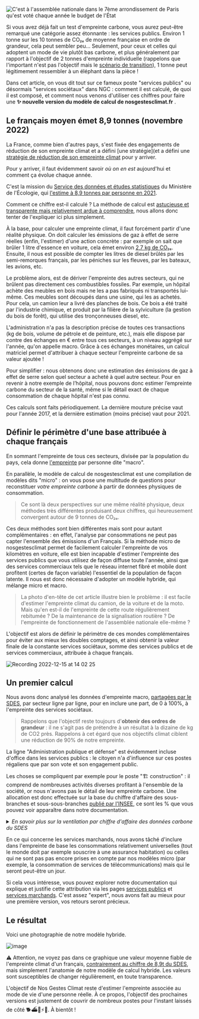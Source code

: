 ![C'est à l'assemblée nationale dans le 7ème arrondissement de Paris qu'est voté chaque année le budget de l'État](https://user-images.githubusercontent.com/1177762/205978955-88a0ad61-244c-4afb-89a9-600eef3a5f1c.jpg)

Si vous avez déjà fait un test d'empreinte carbone, vous aurez peut-être remarqué une catégorie assez étonnante : les services publics. Environ 1 tonne sur les 10 tonnes de CO₂ₑ de moyenne française en ordre de grandeur, cela peut sembler peu... Seulement, pour ceux et celles qui adoptent un mode de vie plutôt bas carbone, et plus généralement par rapport à l'objectif de 2 tonnes d'empreinte individuelle (rappelons que l'important n'est pas l'objectif mais le [scénario de transition](https://datagir.ademe.fr/blog/budget-empreinte-carbone-c-est-quoi/)), 1 tonne peut légitimement ressembler à un éléphant dans la pièce ! 

Dans cet article, on vous dit tout sur ce fameux poste \"services publics\" ou désormais \"services sociétaux\" dans NGC : comment il est calculé, de quoi il est composé, et comment nous venons d'utiliser ces chiffres pour faire une **✨ nouvelle version du modèle de calcul de nosgestesclimat.fr** . 

## Le français moyen émet 8,9 tonnes (novembre 2022)

La France, comme bien d'autres pays, s'est fixée des engagements de réduction de son empreinte climat et a défini [une stratégie](et a défini une [stratégie de réduction de son empreinte climat](https://www.ecologie.gouv.fr/strategie-nationale-bas-carbone-snbc) pour y arriver.  

Pour y arriver, il faut évidemment savoir *où on en est* aujourd'hui et comment ça évolue chaque année. 

C'est la mission du [Service des données et études statistiques](https://www.statistiques.developpement-durable.gouv.fr/) du Ministère de l'Écologie, qui [l'estime à 8,9 tonnes par personne en 2021](https://www.statistiques.developpement-durable.gouv.fr/lempreinte-carbone-de-la-france-de-1995-2021?rubrique=27&dossier=1286). 

Comment ce chiffre est-il calculé ? La méthode de calcul est [astucieuse et transparente mais relativement ardue à comprendre](https://github.com/datagir/nosgestesclimat-site/files/9980633/methodologie_empreinte_carbone_octobre2021_0.pdf), nous allons donc tenter de l'expliquer ici plus simplement.

À la base, pour calculer une empreinte climat, il faut forcément partir d'une réalité physique. On doit calculer les émissions de gaz à effet de serre réelles (enfin, l'estimer) d'une action concrète : par exemple on sait que brûler 1 litre d'essence en voiture, cela émet environ [2,7 kg de CO₂ₑ](https://nosgestesclimat.fr/documentation/transport/voiture/thermique/empreinte-au-litre). Ensuite, il nous est possible de compter les litres de diesel brûlés par les semi-remorques français, par les péniches sur les fleuves, par les bateaux, les avions, etc. 

Le problème alors, est de dériver l'empreinte des autres secteurs, qui ne brûlent pas directement ces combustibles fossiles. Par exemple, un hôpital achète des meubles en bois mais ne les a pas fabriqués ni transportés lui-même. Ces meubles sont découpés dans une usine, qui les as achetés. Pour cela, un camion leur a livré des planches de bois. Ce bois a été traité par l'industrie chimique, et produit par la filière de la sylviculture (la gestion du bois de forêt), qui utilise des tronçonneuses diesel, etc. 

L'administration n'a pas la description précise de toutes ces transactions (kg de bois, volume de pétrole et de peinture, etc.), mais elle dispose par contre des échanges en € entre tous ces secteurs, à un niveau aggrégé sur l'année, qu'on appelle macro. Grâce à ces échanges monétaires, un calcul matriciel permet d'attribuer à chaque secteur l'empreinte carbone de sa valeur ajoutée !

Pour simplifier : nous obtenons donc une estimation des émissions de gaz à effet de serre selon quel secteur a acheté à quel autre secteur. Pour en revenir à notre exemple de l’hôpital, nous pouvons donc estimer l’empreinte carbone du secteur de la santé, même si le détail exact de chaque consommation de chaque hôpital n'est pas connu.

Ces calculs sont faits périodiquement. La dernière mouture précise vaut pour l'année 2017, et la dernière estimation (moins précise) vaut pour 2021. 

## Définir le périmètre d'une base attribuée à chaque français

En sommant l'empreinte de tous ces secteurs, divisée par la population du pays, cela donne [l'empreinte](https://nosgestesclimat.fr/documentation/empreinte-SDES) par personne dite \"macro\". 

En parallèle, le modèle de calcul de nosgestesclimat est une compilation de modèles dits \"micro\" : on vous pose une multitude de questions pour reconstituer *votre empreinte carbone* à partir de données physiques de consommation.

> Ce sont là deux perspectives sur une même réalité physique, deux méthodes très différentes produisant deux chiffres, qui heureusement convergent autour de 9 tonnes de CO₂ₑ. 

Ces deux méthodes sont bien différentes mais sont pour autant complémentaires : en effet, l'analyse par consommations ne peut pas capter l'ensemble des émissions d'un Français. Si la méthode micro de nosgestesclimat permet de facilement calculer l'empreinte de vos kilomètres en voiture, elle est bien incapable d'estimer l'empreinte des services publics que vous utilisez de façon diffuse toute l'année, ainsi que des services commerciaux tels que le réseau internet fibré et mobile dont profitent (certes de façon variable) l'essentiel de la population de façon latente. Il nous est donc nécessaire d'adopter un modèle hybride, qui mélange micro et macro.

> La photo d'en-tête de cet article illustre bien le problème : il est facile d'estimer l'empreinte climat du camion, de la voiture et de la moto. Mais qu'en est-il de l'empreinte de cette route régulièrement rebitumée ? De la maintenance de la signalisation routière ? De l'empreinte de fonctionnement de l'assemblée nationale elle-même ? 

L'objectif est alors de définir le périmètre de ces mondes complémentaires pour éviter aux mieux les doubles comptages, et ainsi obtenir la valeur finale de la constante services sociétaux, somme des services publics et de services commerciaux, attribuée à chaque français.

![Recording 2022-12-15 at 14 02 25](https://user-images.githubusercontent.com/1177762/207865812-a37bbe96-2acd-4f0b-b9b5-ed64e93597da.gif)



## Un premier calcul

Nous avons donc analysé les données d'empreinte macro, [partagées par le SDES](https://www.statistiques.developpement-durable.gouv.fr/la-decomposition-de-lempreinte-carbone-de-la-demande-finale-de-la-france-par-postes-de-consommation), par secteur ligne par ligne, pour en inclure une part, de 0 à 100%, à l'empreinte des services sociétaux. 

> Rappelons que l'objectif reste toujours d'**obtenir des ordres de grandeur** : il ne s'agit pas de prétendre à un résultat à la dizaine de kg de CO2 près. Rappelons à cet égard que nos objectifs climat ciblent une réduction de 90% de notre empreinte. 

La ligne \"Administration publique et défense\" est évidemment incluse d'office dans les services publics : le citoyen n'a d'influence sur ces postes régaliens que par son vote et son engagement public. 

Les choses se compliquent par exemple pour le poste \"🏗️ construction\" : il comprend de nombreuses activités diverses profitant à l'ensemble de la société, or nous n'avons pas le détail de leur empreinte carbone. Une allocation est donc effectuée sur la base du chiffre d'affaire des sous-branches et sous-sous-branches [publié par l'INSEE](https://www.insee.fr/fr/statistiques/4226067?sommaire=4226092), ce sont les % que vous pouvez voir apparaître dans notre documentation. 

<details>

<summary><i>En savoir plus sur la ventilation par chiffre d'affaire des données carbone du SDES</i></summary>

> Les données fournies par le SDES donnent une empreinte carbone correspondant à ce qui est consommé sur le territoire français par branche économique  (ex: E36 = réseau de distribution de l'eau = 677 kTCO₂ₑ) ou bien par groupement de branches économiques (ex: F41_43 = Construction = 54116 kTCO₂ₑ). Pour cette donnée, il y a un donc un premier niveau d'agrégation que nous avons choisi de désagréger selon la part de [chiffre d'affaire de la branche](https://www.insee.fr/fr/statistiques/4226067?sommaire=4226092) dans le groupement proposé par le SDES (ex: pour F41_43, on a F41=25%, F42=13.5%, F43=61.5%)
>
> Certaines données sont secrètes, nous avons fait l'hypothèse que ces données l'étaient également pour le calcul de l'empreinte carbone nationale. Faute d'informations supplémentaires, nous avons choisi de ne pas les considérer dans ces calculs de décomposition.
>
> Pour aller encore plus loin, nous avions parfois besoin d'un niveau de précision plus important en s'intéressant aux sous-branches économiques. En effet, si on prend l'exemple de E38 relatif à la collecte des déchets, seules les sous branches E3812 et E3822, concernant les déchets dangereux, étaient à inclure dans les services publics. Nous avons donc également utilisé la décomposition par chiffre d'affaire pour ressortir l'intensité carbone associées aux sous-branche en question au sein de E38.

</details>


En ce qui concerne les services marchands, nous avons tâché d'inclure dans l'empreinte de base les consommations relativement universelles (tout le monde doit par exemple souscrire à une assurance habitation) ou celles qui ne sont pas pas encore prises en compte par nos modèles micro (par exemple, la consommation de services de télécommunications) mais qui le seront peut-être un jour. 

Si cela vous intéresse, vous pouvez explorer notre documentation qui explique et justifie cette attribution via les pages [services publics](https://nosgestesclimat.fr/documentation/services-publics) et [services marchands](https://nosgestesclimat.netlify.app/documentation/services-marchands). C'est assez \"expert\", nous avons fait au mieux pour une première version, vos retours seront précieux.

## Le résultat

Voici une photographie de notre modèle hybride. 

![image](https://user-images.githubusercontent.com/1177762/207576758-03cfbc96-a6a2-4817-a4cb-4c4562342783.png)


⚠️ Attention, ne voyez pas dans ce graphique une valeur moyenne fiable de l'empreinte climat d'un français, [contrairement au chiffre de 8,9t du SDES](https://www.statistiques.developpement-durable.gouv.fr/lempreinte-carbone-de-la-france-de-1995-2021?rubrique=27&dossier=1286), mais simplement l'anatomie de notre modèle de calcul hybride. Les valeurs sont susceptibles de changer régulièrement, en toute transparence. 

L'objectif de Nos Gestes Climat reste d'estimer l'empreinte associée au mode de vie d'une personne réelle. À ce propos, l'objectif des prochaines versions est justement de couvrir de nombreux postes pour l'instant laissés de côté 🐕️⛴️🛵⚡️🏡. À bientôt ! 




